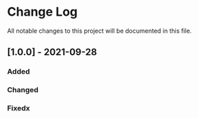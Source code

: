 # Change Log
All notable changes to this project will be documented in this file.


## [1.0.0] - 2021-09-28

### Added

### Changed

### Fixedx


